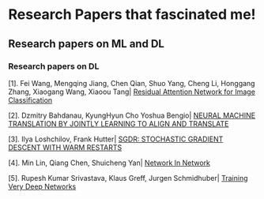 # Research Papers that fascinated me!
## Research papers on ML and DL

### Research papers on DL

[1]. Fei Wang, Mengqing Jiang, Chen Qian, Shuo Yang, Cheng Li, Honggang Zhang, Xiaogang Wang, Xiaoou Tang| [Residual Attention Network for Image Classification](https://arxiv.org/pdf/1704.06904.pdf)

[2]. Dzmitry Bahdanau, KyungHyun Cho Yoshua Bengio| [NEURAL MACHINE TRANSLATION BY JOINTLY LEARNING TO ALIGN AND TRANSLATE](https://arxiv.org/pdf/1409.0473.pdf)

[3]. Ilya Loshchilov, Frank Hutter| [SGDR: STOCHASTIC GRADIENT DESCENT WITH WARM RESTARTS](https://arxiv.org/pdf/1608.03983.pdf)

[4]. Min Lin, Qiang Chen, Shuicheng Yan| [Network In Network](https://arxiv.org/pdf/1312.4400.pdf)

[5]. Rupesh Kumar Srivastava, Klaus Greff, Jurgen Schmidhuber| [Training Very Deep Networks](https://arxiv.org/pdf/1507.06228.pdf)

